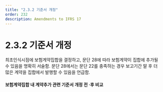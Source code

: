 ```yaml
---
title: "2.3.2 기준서 개정"
order: 232
description: Amendments to IFRS 17
---
```


# 2.3.2 기준서 개정

최초인식시점에 보험계약집합을 결정하고, 문단 28에 따라 보험계약이 집합에 추가될 수 있음을 명확히 서술함. 문단 28에서는 문단 22를 충족하는 경우 보고기간 말 후 더 많은 계약을 집합에서 발행할 수 있음을 언급함.&#x20;

#### 보험계약집합 내 계약추가 관련 기준서 개정 전 ·후 비교&#x20;

